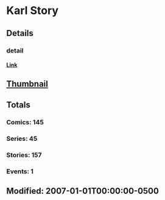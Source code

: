 # Karl  Story 
## Details
### detail
#### [Link](http://marvel.com/comics/creators/3885/karl_story?utm_campaign=apiRef&utm_source=225578a89fc76f3d20fbffda5d17a88d)
## [Thumbnail](http://i.annihil.us/u/prod/marvel/i/mg/e/f0/4bb6de7e0d0e2.jpg)
## Totals
### Comics: 145
### Series: 45
### Stories: 157
### Events: 1
## Modified: 2007-01-01T00:00:00-0500